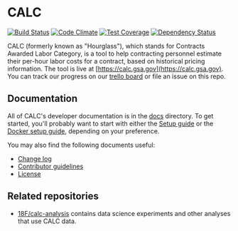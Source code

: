 # CALC

[![Build Status](https://travis-ci.org/18F/calc.svg?branch=develop)](https://travis-ci.org/18F/calc)
[![Code Climate](https://codeclimate.com/github/18F/calc/badges/gpa.svg)](https://codeclimate.com/github/18F/calc)
[![Test Coverage](https://codeclimate.com/github/18F/calc/badges/coverage.svg)](https://codeclimate.com/github/18F/calc/coverage)
[![Dependency Status](https://gemnasium.com/badges/github.com/18F/calc.svg)](https://gemnasium.com/github.com/18F/calc)

CALC (formerly known as "Hourglass"), which stands for Contracts Awarded Labor Category, is a tool to help contracting personnel estimate their per-hour labor costs for a contract, based on historical pricing information. The tool is live at [https://calc.gsa.gov](https://calc.gsa.gov). You can track our progress on our [trello board](https://trello.com/b/LjXJaVbZ/prices) or file an issue on this repo.

## Documentation

All of CALC's developer documentation is in the [docs](docs/) directory.
To get started, you'll probably want to start with either the
[Setup guide](docs/setup.md) or the [Docker setup guide](docs/docker.md),
depending on your preference.

You may also find the following documents useful:

* [Change log](CHANGELOG.md)
* [Contributor guidelines](CONTRIBUTING.md)
* [License](LICENSE.md)

## Related repositories

* [18F/calc-analysis](https://github.com/18F/calc-analysis) contains
  data science experiments and other analyses that use CALC
  data.
